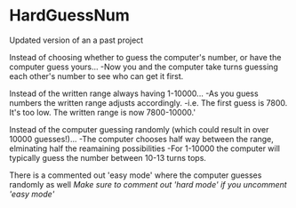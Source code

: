 # HardGuessNum

Updated version of an a past project

Instead of choosing whether to guess the computer's number, or have the computer guess yours...
    -Now you and the computer take turns guessing each other's number to see who can get it first. 

Instead of the written range always having 1-10000...
    -As you guess numbers the written range adjusts accordingly. 
        -i.e. The first guess is 7800. It's too low. The written range is now 7800-10000.'

Instead of the computer guessing randomly (which could result in over 10000 guesses!)...
    -The computer chooses half way between the range, elminating half the reamaining possibilities
    -For 1-10000 the computer will typically guess the number between 10-13 turns tops.

There is a commented out 'easy mode' where the computer guesses randomly as well
    *Make sure to comment out 'hard mode' if you uncomment 'easy mode'*
